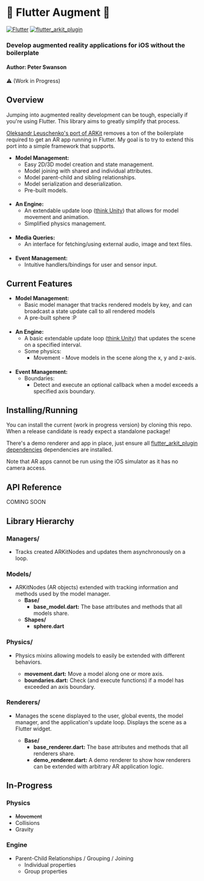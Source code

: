 # :nut_and_bolt: Flutter Augment :nut_and_bolt:

[![Flutter](https://img.shields.io/badge/Flutter-1.7-blue.svg)](https://flutter.dev/)
[![flutter_arkit_plugin](https://img.shields.io/badge/flutter_arkit_plugin-0.2.1-green.svg)](https://pub.dev/packages/arkit_plugin)

### Develop augmented reality applications for iOS without the boilerplate

#### Author: Peter Swanson

:warning: (Work in Progress)

## Overview

Jumping into augmented reality development can be tough, especially if you're using Flutter. This library aims to greatly simplify that process.

[Oleksandr Leuschenko's port of ARKit](https://pub.dev/packages/arkit_plugin) removes a ton of the boilerplate required to get an AR app running in Flutter. My goal is to try to extend this port into a simple framework that supports.

* **Model Management:**
  * Easy 2D/3D model creation and state management. 
  * Model joining with shared and individual attributes.
  * Model parent-child and sibling relationships.
  * Model serialization and deserialization.
  * Pre-built models.

####

* **An Engine:**
  * An extendable update loop ([think Unity](https://docs.unity3d.com/Manual/ExecutionOrder.html)) that allows for model movement and animation.
  * Simplified physics management.

####

* **Media Queries:**
  * An interface for fetching/using external audio, image and text files.

####

* **Event Management:**
  * Intuitive handlers/bindings for user and sensor input.

## Current Features

* **Model Management:**
  * Basic model manager that tracks rendered models by key, and can broadcast a state update call to all rendered models
  * A pre-built sphere :P

####

* **An Engine:**
  * A basic extendable update loop ([think Unity](https://docs.unity3d.com/Manual/ExecutionOrder.html)) that updates the scene on a specified interval.
  * Some physics:
    * Movement - Move models in the scene along the x, y and z-axis.

####

* **Event Management:**
  * Boundaries:
    * Detect and execute an optional callback when a model exceeds a specified axis boundary.

## Installing/Running

You can install the current (work in progress version) by cloning this repo.
When a release candidate is ready expect a standalone package!

There's a demo renderer and app in place, just ensure all [flutter_arkit_plugin dependencies](https://pub.dev/packages/arkit_plugin#-installing-tab-) dependencies are installed.

Note that AR apps cannot be run using the iOS simulator as it has no camera access.

## API Reference

COMING SOON

## Library Hierarchy

### Managers/

* Tracks created ARKitNodes and updates them asynchronously on a loop.

### Models/

* ARKitNodes (AR objects) extended with tracking information and methods used by the model manager.
  * **Base/**
    * **base_model.dart:** The base attributes and methods that all models share.
  * **Shapes/**
    * **sphere.dart**

### Physics/

* Physics mixins allowing models to easily be extended with different behaviors.

  * **movement.dart:** Move a model along one or more axis.
  * **boundaries.dart:** Check (and execute functions) if a model has exceeded an axis boundary.

### Renderers/

* Manages the scene displayed to the user, global events, the model manager, and the application's update loop. Displays the scene as a Flutter widget.

  * **Base/**
    * **base_renderer.dart:** The base attributes and methods that all renderers share.
    * **demo_renderer.dart:** A demo renderer to show how renderers can be extended with arbitrary AR application logic.

## In-Progress

### Physics

* ~~Movement~~
* Collisions
* Gravity

### Engine

* Parent-Child Relationships / Grouping / Joining
  * Individual properties
  * Group properties
